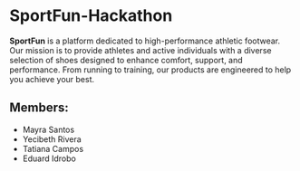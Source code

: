 # SportFun-Hackathon

**SportFun** is a platform dedicated to high-performance athletic footwear. Our mission is to provide athletes and active individuals with a diverse selection of shoes designed to enhance comfort, support, and performance. From running to training, our products are engineered to help you achieve your best.

## Members:

  * Mayra Santos
  * Yecibeth Rivera
  * Tatiana Campos
  * Eduard Idrobo
